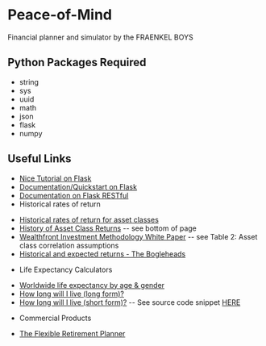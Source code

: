 Peace-of-Mind
=============

Financial planner and simulator by the FRAENKEL BOYS

Python Packages Required
------------------------
* string
* sys
* uuid
* math
* json
* flask 
* numpy 

Useful Links
------------
* [Nice Tutorial on Flask](http://blog.miguelgrinberg.com/post/designing-a-restful-api-using-flask-restful)
* [Documentation/Quickstart on Flask](http://flask.pocoo.org/docs/quickstart/)
* [Documentation on Flask RESTful](http://flask-restful.readthedocs.org/en/latest/)
* Historical rates of return
- [Historical rates of return for asset classes](http://fc.standardandpoors.com/sites/client/generic/axa/axa4/Article.vm?topic=5991&siteContent=8088)
- [History of Asset Class Returns](http://personalfinance.byu.edu/?q=node/652) -- see bottom of page
- [Wealthfront Investment Methodology White Paper](https://www.wealthfront.com/whitepapers/investment-methodology) -- see Table 2: Asset class correlation assumptions
- [Historical and expected returns - The Bogleheads](http://www.bogleheads.org/wiki/Historical_and_expected_returns)
* Life Expectancy Calculators
- [Worldwide life expectancy by age & gender](http://www.worldlifeexpectancy.com/your-life-expectancy-by-age)
- [How long will I live (long form)?](http://gosset.wharton.upenn.edu/mortality/perl/CalcForm.html)
- [How long will I live (short form)?](http://gosset.wharton.upenn.edu/mortality/form.html) -- See source code snippet [HERE](http://www.flexibleretirementplanner.com/wp/documentation/source-code/)
* Commercial Products
- [The Flexible Retirement Planner](http://www.flexibleretirementplanner.com/wp/)


